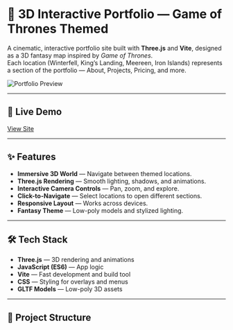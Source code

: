 # 🏰 3D Interactive Portfolio — Game of Thrones Themed

A cinematic, interactive portfolio site built with **Three.js** and **Vite**, designed as a 3D fantasy map inspired by *Game of Thrones*.  
Each location (Winterfell, King’s Landing, Meereen, Iron Islands) represents a section of the portfolio — About, Projects, Pricing, and more.

![Portfolio Preview](./Screenshot%202024-11-24%20131547.png)

---

## 🚀 Live Demo

[View Site](https://portfolio-site-kappa-self.vercel.app)

---

## ✨ Features

- **Immersive 3D World** — Navigate between themed locations.
- **Three.js Rendering** — Smooth lighting, shadows, and animations.
- **Interactive Camera Controls** — Pan, zoom, and explore.
- **Click-to-Navigate** — Select locations to open different sections.
- **Responsive Layout** — Works across devices.
- **Fantasy Theme** — Low-poly models and stylized lighting.

---

## 🛠️ Tech Stack

- **Three.js** — 3D rendering and animations
- **JavaScript (ES6)** — App logic
- **Vite** — Fast development and build tool
- **CSS** — Styling for overlays and menus
- **GLTF Models** — Low-poly 3D assets

---

## 📂 Project Structure

